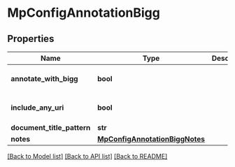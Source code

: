 # MpConfigAnnotationBigg

## Properties
Name | Type | Description | Notes
------------ | ------------- | ------------- | -------------
**annotate_with_bigg** | **bool** |  | [optional] [default to False]
**include_any_uri** | **bool** |  | [optional] [default to True]
**document_title_pattern** | **str** |  | [optional] 
**notes** | [**MpConfigAnnotationBiggNotes**](MpConfigAnnotationBiggNotes.md) |  | [optional] 

[[Back to Model list]](../README.md#documentation-for-models) [[Back to API list]](../README.md#documentation-for-api-endpoints) [[Back to README]](../README.md)


